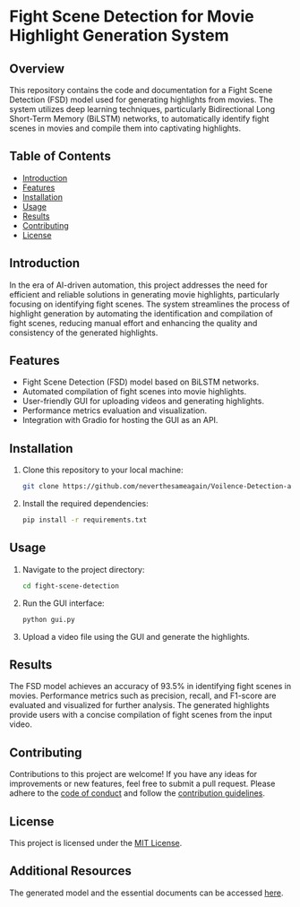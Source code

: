 
# Fight Scene Detection for Movie Highlight Generation System

## Overview
This repository contains the code and documentation for a Fight Scene Detection (FSD) model used for generating highlights from movies. The system utilizes deep learning techniques, particularly Bidirectional Long Short-Term Memory (BiLSTM) networks, to automatically identify fight scenes in movies and compile them into captivating highlights.

## Table of Contents
- [Introduction](#introduction)
- [Features](#features)
- [Installation](#installation)
- [Usage](#usage)
- [Results](#results)
- [Contributing](#contributing)
- [License](#license)

## Introduction
In the era of AI-driven automation, this project addresses the need for efficient and reliable solutions in generating movie highlights, particularly focusing on identifying fight scenes. The system streamlines the process of highlight generation by automating the identification and compilation of fight scenes, reducing manual effort and enhancing the quality and consistency of the generated highlights.

## Features
- Fight Scene Detection (FSD) model based on BiLSTM networks.
- Automated compilation of fight scenes into movie highlights.
- User-friendly GUI for uploading videos and generating highlights.
- Performance metrics evaluation and visualization.
- Integration with Gradio for hosting the GUI as an API.

## Installation
1. Clone this repository to your local machine:

   ```bash
   git clone https://github.com/neverthesameagain/Voilence-Detection-and-Highlight-Generation-using-BiLSTM.git
   ```

2. Install the required dependencies:

   ```bash
   pip install -r requirements.txt
   ```

## Usage
1. Navigate to the project directory:

   ```bash
   cd fight-scene-detection
   ```

2. Run the GUI interface:

   ```bash
   python gui.py
   ```

3. Upload a video file using the GUI and generate the highlights.

## Results
The FSD model achieves an accuracy of 93.5% in identifying fight scenes in movies. Performance metrics such as precision, recall, and F1-score are evaluated and visualized for further analysis. The generated highlights provide users with a concise compilation of fight scenes from the input video.

## Contributing
Contributions to this project are welcome! If you have any ideas for improvements or new features, feel free to submit a pull request. Please adhere to the [code of conduct](CODE_OF_CONDUCT.md) and follow the [contribution guidelines](CONTRIBUTING.md).

## License
This project is licensed under the [MIT License](LICENSE).

## Additional Resources
The generated model and the essential documents can be accessed [here](https://drive.google.com/drive/folders/1eYFkV4TVnYlCwhSINmhCt9l4nWoLaMUQ?usp=sharing).
```

